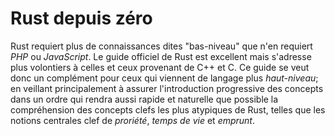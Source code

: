 # Rust depuis zéro

Rust requiert plus de connaissances dites "bas-niveau" que n'en requiert _PHP_ ou _JavaScript_. Le guide officiel de Rust est excellent mais s'adresse plus volontiers à celles et ceux provenant de C++ et C. Ce guide se veut donc un complément pour ceux qui viennent de langage plus *haut-niveau*; en veillant principalement à assurer l'introduction progressive des concepts dans un ordre qui rendra aussi rapide et naturelle que possible la compréhension des concepts clefs les plus atypiques de Rust, telles que les notions centrales clef de *proriété*, *temps de vie* et *emprunt*.
